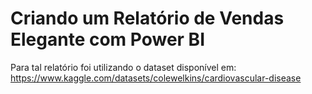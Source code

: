 # Criando um Relatório de Vendas Elegante com Power BI


Para tal relatório foi utilizando o dataset disponível em: <https://www.kaggle.com/datasets/colewelkins/cardiovascular-disease>
